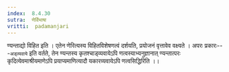 ```yaml
---
index:  8.4.30
sutra:  णेर्विभाषा
vritti:  padamanjari
---
```


ण्यन्ताद्यो विहित इति । एतेन णेरित्यस्य विहितविशेषणत्वं दर्शयति, प्रयोजनं वृत्तावेव वक्ष्यते । अपरः प्रकारः---`अड्व्यवाये` इति वर्तते, तेन ण्यन्तस्य कृतश्चाड्व्यवायेऽपि णत्वस्याभ्यनुज्ञानात् ण्यन्तात्परः कृदित्येवमाश्रीयमाणेऽपि प्रयाप्यमाणित्यादौ यकारव्यवायेऽपि णत्वसिद्धिरिति ।।
